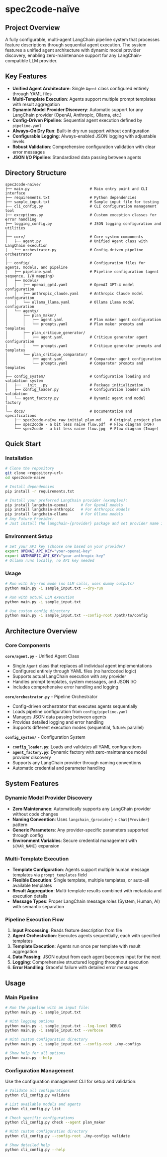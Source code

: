 # spec2code-naïve

## Project Overview
A fully configurable, multi-agent LangChain pipeline system that processes feature descriptions through sequential agent execution. The system features a unified agent architecture with dynamic model provider discovery, enabling zero-maintenance support for any LangChain-compatible LLM provider.

## Key Features
- **Unified Agent Architecture**: Single `Agent` class configured entirely through YAML files
- **Multi-Template Execution**: Agents support multiple prompt templates with result aggregation
- **Dynamic Model Provider Discovery**: Automatic support for any LangChain provider (OpenAI, Anthropic, Ollama, etc.)
- **Config-Driven Pipeline**: Sequential agent execution defined by `pipeline.yaml`
- **Always-On Dry Run**: Built-in dry run support without configuration
- **Configurable Logging**: Always-enabled JSON logging with adjustable levels
- **Robust Validation**: Comprehensive configuration validation with clear error messages
- **JSON I/O Pipeline**: Standardized data passing between agents

## Directory Structure

```
spec2code-naive/
├── main.py                           # Main entry point and CLI interface
├── requirements.txt                  # Python dependencies
├── sample_input.txt                  # Sample input file for testing
├── cli_config.py                     # CLI configuration management tool
├── exceptions.py                     # Custom exception classes for error handling
├── logging_config.py                 # JSON logging configuration and utilities
│
├── core/                             # Core system components
│   ├── agent.py                      # Unified Agent class with LangChain execution
│   └── orchestrator.py               # Config-driven pipeline orchestrator
│
├── config/                           # Configuration files for agents, models, and pipeline
│   ├── pipeline.yaml                 # Pipeline configuration (agent sequence, I/O mapping)
│   ├── models/
│   │   ├── openai_gpt4.yaml          # OpenAI GPT-4 model configuration
│   │   ├── anthropic_claude.yaml     # Anthropic Claude model configuration
│   │   └── ollama_llama.yaml         # Ollama Llama model configuration
│   └── agents/
│       ├── plan_maker/
│       │   ├── agent.yaml            # Plan maker agent configuration
│       │   └── prompts.yaml          # Plan maker prompts and templates
│       ├── plan_critique_generator/
│       │   ├── agent.yaml            # Critique generator agent configuration
│       │   └── prompts.yaml          # Critique generator prompts and templates
│       └── plan_critique_comparator/
│           ├── agent.yaml            # Comparator agent configuration
│           └── prompts.yaml          # Comparator prompts and templates
│
├── config_system/                    # Configuration loading and validation system
│   ├── __init__.py                   # Package initialization
│   ├── config_loader.py              # Configuration loader with validation
│   └── agent_factory.py              # Dynamic agent and model factory
│
└── docs/                             # Documentation and specifications
    ├── spec2code-naïve raw initial plan.md    # Original project plan
    ├── spec2code - a bit less naïve flow.pdf  # Flow diagram (PDF)
    └── spec2code - a bit less naïve flow.jpg  # Flow diagram (Image)
```

## Quick Start

### Installation
```bash
# Clone the repository
git clone <repository-url>
cd spec2code-naive

# Install dependencies
pip install -r requirements.txt

# Install your preferred LangChain provider (examples):
pip install langchain-openai      # For OpenAI models
pip install langchain-anthropic   # For Anthropic models  
pip install langchain-ollama      # For Ollama models
# Any Future Provider:
# Just install the langchain-{provider} package and set provider name in config
```

### Environment Setup
```bash
# Set your API key (choose one based on your provider)
export OPENAI_API_KEY="your-openai-key"
export ANTHROPIC_API_KEY="your-anthropic-key"
# Ollama runs locally, no API key needed
```

### Usage
```bash
# Run with dry-run mode (no LLM calls, uses dummy outputs)
python main.py -i sample_input.txt --dry-run

# Run with actual LLM execution
python main.py -i sample_input.txt

# Use custom config directory
python main.py -i sample_input.txt --config-root /path/to/config
```

## Architecture Overview

### Core Components

**`core/agent.py`** - Unified Agent Class
- Single `Agent` class that replaces all individual agent implementations
- Configured entirely through YAML files (no hardcoded logic)
- Supports actual LangChain execution with any provider
- Handles prompt templates, system messages, and JSON I/O
- Includes comprehensive error handling and logging

**`core/orchestrator.py`** - Pipeline Orchestrator
- Config-driven orchestrator that executes agents sequentially
- Loads pipeline configuration from `config/pipeline.yaml`
- Manages JSON data passing between agents
- Provides detailed logging and error handling
- Supports different execution modes (sequential, future: parallel)

**`config_system/`** - Configuration System
- **`config_loader.py`**: Loads and validates all YAML configurations
- **`agent_factory.py`**: Dynamic factory with zero-maintenance model provider discovery
- Supports any LangChain provider through naming conventions
- Automatic credential and parameter handling

## System Features

### Dynamic Model Provider Discovery
- **Zero Maintenance**: Automatically supports any LangChain provider without code changes
- **Naming Convention**: Uses `langchain_{provider}` + `Chat{Provider}` pattern
- **Generic Parameters**: Any provider-specific parameters supported through config
- **Environment Variables**: Secure credential management with `${VAR_NAME}` expansion

### Multi-Template Execution
- **Template Configuration**: Agents support multiple human message templates via `prompt_templates` field
- **Flexible Execution**: Single template, multiple templates, or auto-all available templates
- **Result Aggregation**: Multi-template results combined with metadata and execution details
- **Message Types**: Proper LangChain message roles (System, Human, AI) with semantic separation

### Pipeline Execution Flow
1. **Input Processing**: Reads feature description from file
2. **Agent Orchestration**: Executes agents sequentially, each with specified templates
3. **Template Execution**: Agents run once per template with result aggregation
4. **Data Passing**: JSON output from each agent becomes input for the next
5. **Logging**: Comprehensive structured logging throughout execution
6. **Error Handling**: Graceful failure with detailed error messages

## Usage

### Main Pipeline

```bash
# Run the pipeline with an input file:
python main.py -i sample_input.txt

# With logging options
python main.py -i sample_input.txt --log-level DEBUG
python main.py -i sample_input.txt --verbose

# With custom configuration directory
python main.py -i sample_input.txt --config-root ./my-configs

# Show help for all options
python main.py --help
```

### Configuration Management

Use the configuration management CLI for setup and validation:
```bash
# Validate all configurations
python cli_config.py validate

# List available models and agents  
python cli_config.py list

# Check specific configurations
python cli_config.py check --agent plan_maker

# With custom configuration directory
python cli_config.py --config-root ./my-configs validate

# Show detailed help
python cli_config.py --help
```
